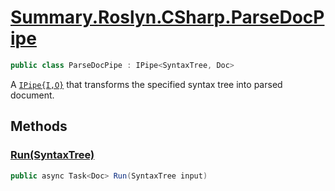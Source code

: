 # [Summary.Roslyn.CSharp.ParseDocPipe](../src/Plugins/Roslyn/CSharp/ParseDocPipe.cs#L12)
```cs
public class ParseDocPipe : IPipe<SyntaxTree, Doc>
```

A [`IPipe{I,O}`](./IPipe{I,O}.md) that transforms the specified syntax tree into parsed document.

## Methods
### [Run(SyntaxTree)](../src/Plugins/Roslyn/CSharp/ParseDocPipe.cs#L14)
```cs
public async Task<Doc> Run(SyntaxTree input)
```

